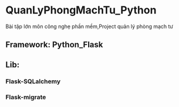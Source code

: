 # QuanLyPhongMachTu_Python
Bài tập lớn môn công nghẹ phần mềm,Project quản lý phòng mạch tư
## Framework: Python_Flask
###
## Lib: 
### Flask-SQLalchemy
### Flask-migrate
